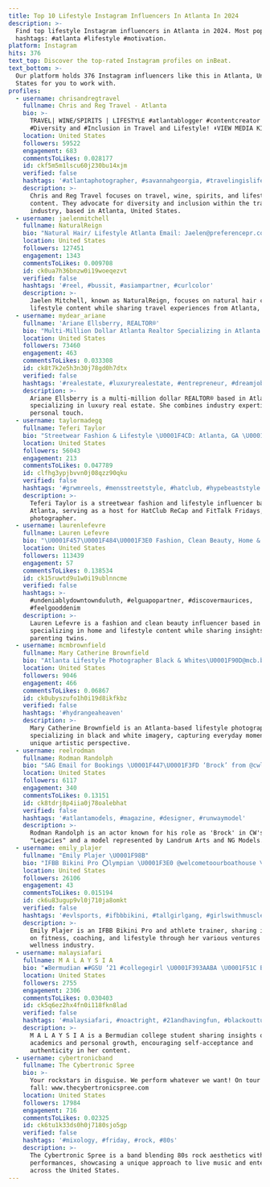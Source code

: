 ```yaml
---
title: Top 10 Lifestyle Instagram Influencers In Atlanta In 2024
description: >-
  Find top lifestyle Instagram influencers in Atlanta in 2024. Most popular
  hashtags: #atlanta #lifestyle #motivation.
platform: Instagram
hits: 376
text_top: Discover the top-rated Instagram profiles on inBeat.
text_bottom: >-
  Our platform holds 376 Instagram influencers like this in Atlanta, United
  States for you to work with.
profiles:
  - username: chrisandregtravel
    fullname: Chris and Reg Travel - Atlanta
    bio: >-
      TRAVEL| WINE/SPIRITS | LIFESTYLE #atlantablogger #contentcreator Promoting
      #Diversity and #Inclusion in Travel and Lifestyle! ⬇️VIEW MEDIA KIT HERE⬇️
    location: United States
    followers: 59522
    engagement: 683
    commentsToLikes: 0.028177
    id: ckf5m5m1lscu60j230bu14xjm
    verified: false
    hashtags: '#atlantaphotographer, #savannahgeorgia, #travelingislife, #canonusa'
    description: >-
      Chris and Reg Travel focuses on travel, wine, spirits, and lifestyle
      content. They advocate for diversity and inclusion within the travel
      industry, based in Atlanta, United States.
  - username: jaelenmitchell
    fullname: NaturalReign
    bio: "Natural Hair/ Lifestyle Atlanta Email: Jaelen@preferencepr.com YouTube 256K+ \U0001F447\U0001F3FDTravel With Me\U0001F447\U0001F3FD"
    location: United States
    followers: 127451
    engagement: 1343
    commentsToLikes: 0.009708
    id: ck0ua7h36bnzw0i19woeqezvt
    verified: false
    hashtags: '#reel, #bussit, #asiampartner, #curlcolor'
    description: >-
      Jaelen Mitchell, known as NaturalReign, focuses on natural hair care and
      lifestyle content while sharing travel experiences from Atlanta, USA.
  - username: mydear_ariane
    fullname: 'Ariane Ellsberry, REALTOR®️'
    bio: "Multi-Million Dollar Atlanta Realtor Specializing in Atlanta's Luxury Real Estate #TheArianeEllsberryTeam ✨ Mommy to Jackson\U0001F90D Wife to @murseellsberry\U0001F48D"
    location: United States
    followers: 73460
    engagement: 463
    commentsToLikes: 0.033308
    id: ck8t7k2e5h3n30j78gd0h7dtx
    verified: false
    hashtags: '#realestate, #luxuryrealestate, #entrepreneur, #dreamjob'
    description: >-
      Ariane Ellsberry is a multi-million dollar REALTOR® based in Atlanta,
      specializing in luxury real estate. She combines industry expertise with a
      personal touch.
  - username: taylormadegq
    fullname: Teferi Taylor
    bio: "Streetwear Fashion & Lifestyle \U0001F4CD: Atlanta, GA \U0001F3A5: @HatClub ReCap Host \U0001F9E2: @HatClub Ambassador \U0001F399️: Host (@FitTalkFridays) \U0001F4F8: Photographer (@Tektography)"
    location: United States
    followers: 56043
    engagement: 213
    commentsToLikes: 0.047789
    id: clfhg3ypjbvvn0j08qzz90qku
    verified: false
    hashtags: '#grwmreels, #mensstreetstyle, #hatclub, #hypebeaststyle'
    description: >-
      Teferi Taylor is a streetwear fashion and lifestyle influencer based in
      Atlanta, serving as a host for HatClub ReCap and FitTalk Fridays, and a
      photographer.
  - username: laurenlefevre
    fullname: Lauren Lefevre
    bio: "\U0001F457\U0001F484\U0001F3E0 Fashion, Clean Beauty, Home & Lifestyle \U0001F4CDAtlanta \U0001F351 \U0001F46B Mom of boy/girl twins \U0001F4BB Blog : editbylauren.com \U0001F45B Shop : laurenlily.com SHOP MY OUTFITS ⬇️"
    location: United States
    followers: 113439
    engagement: 57
    commentsToLikes: 0.138534
    id: ck15ruwtd9u1w0i19ublnncme
    verified: false
    hashtags: >-
      #undeniablydowntownduluth, #elguapopartner, #discovermaurices,
      #feelgooddenim
    description: >-
      Lauren Lefevre is a fashion and clean beauty influencer based in Atlanta,
      specializing in home and lifestyle content while sharing insights into
      parenting twins.
  - username: mcmbrownfield
    fullname: Mary Catherine Brownfield
    bio: "Atlanta Lifestyle Photographer Black & Whites\U0001F90D@mcb.bw"
    location: United States
    followers: 9046
    engagement: 466
    commentsToLikes: 0.06867
    id: ck0ubyszufo1h0i19d8ikfkbz
    verified: false
    hashtags: '#hydrangeaheaven'
    description: >-
      Mary Catherine Brownfield is an Atlanta-based lifestyle photographer
      specializing in black and white imagery, capturing everyday moments with a
      unique artistic perspective.
  - username: reelrodman
    fullname: Rodman Randolph
    bio: "SAG Email for Bookings \U0001F447\U0001F3FD ‘Brock’ from @cwlegacies Actor @landrumartsla Model @ngmmodeling"
    location: United States
    followers: 6117
    engagement: 340
    commentsToLikes: 0.13151
    id: ck8tdrj8p4iia0j78oalebhat
    verified: false
    hashtags: '#atlantamodels, #magazine, #designer, #runwaymodel'
    description: >-
      Rodman Randolph is an actor known for his role as 'Brock' in CW's
      "Legacies" and a model represented by Landrum Arts and NG Models.
  - username: emily_plajer
    fullname: "Emily Plajer \U0001F98B"
    bio: "IFBB Bikini Pro ⭕️lympian \U0001F3E0 @welcometoourboathouse \U0001F6E5️ @tidewell.co \U0001FAA6 @_deaddadsociety \U0001F4AA\U0001F3FC @pfc_coaching Athlete & Trainer #pewpewlife"
    location: United States
    followers: 26106
    engagement: 43
    commentsToLikes: 0.015194
    id: ck6u83ugup9vl0j710ja8omkt
    verified: false
    hashtags: '#evlsports, #ifbbbikini, #tallgirlgang, #girlswithmuscle'
    description: >-
      Emily Plajer is an IFBB Bikini Pro and athlete trainer, sharing insights
      on fitness, coaching, and lifestyle through her various ventures in the
      wellness industry.
  - username: malaysiafari
    fullname: M A L A Y S I A
    bio: "◾️Bermudian ◾️#GSU ‘21 #collegegirl \U0001F393AABA \U0001F51C BBA ❕you weren’t made to please everybody Subscribe\U0001F447\U0001F3FD"
    location: United States
    followers: 2755
    engagement: 2306
    commentsToLikes: 0.030403
    id: ck5q6ez2hx4fn0i118fkn8lad
    verified: false
    hashtags: '#malaysiafari, #noactright, #21andhavingfun, #blackouttuesday'
    description: >-
      M A L A Y S I A is a Bermudian college student sharing insights on
      academics and personal growth, encouraging self-acceptance and
      authenticity in her content.
  - username: cybertronicband
    fullname: The Cybertronic Spree
    bio: >-
      Your rockstars in disguise. We perform whatever we want! On tour this
      fall: www.thecybertronicspree.com
    location: United States
    followers: 17984
    engagement: 716
    commentsToLikes: 0.02325
    id: ck6tu1k33ds0h0j7180sjo5gp
    verified: false
    hashtags: '#mixology, #friday, #rock, #80s'
    description: >-
      The Cybertronic Spree is a band blending 80s rock aesthetics with diverse
      performances, showcasing a unique approach to live music and entertainment
      across the United States.
---
```


